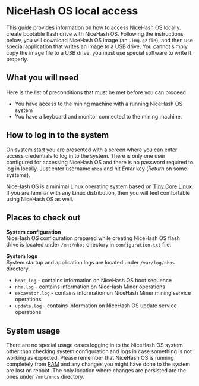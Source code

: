 # NiceHash OS local access
This guide provides information on how to access NiceHash OS locally.  create bootable flash drive with NiceHash OS. Following the instructions below, you will download NiceHash OS image (an `.img.gz` file), and then use special application that writes an image to a USB drive. You cannot simply copy the image file to a USB drive, you must use special software to write it properly.

## What you will need
Here is the list of preconditions that must be met before you can proceed
* You have access to the mining machine with a running NiceHash OS system
* You have a keyboard and monitor connected to the mining machine.

## How to log in to the system
On system start you are presented with a screen where you can enter access credentials to log in to the system. There is only one user configured for accessing NiceHash OS and there is no password required to log in locally. Just enter username `nhos` and hit _Enter_ key (_Return_ on some systems).

NiceHash OS is a minimal Linux operating system based on [Tiny Core Linux](http://tinycorelinux.net). If you are familiar with any Linux distribution, then you will feel comfortable using NiceHash OS as well.

## Places to check out
**System configuration**<br/>
NiceHash OS configuration prepared while creating NiceHash OS flash drive is located under `/mnt/nhos` directory in `configuration.txt` file.

**System logs**<br/>
System startup and application logs are located under `/var/log/nhos` directory.
* `boot.log` - contains information on NiceHash OS boot sequence
* `nhm.log` - contains information on NiceHash Miner operations
* `excavator.log` - contains information on NiceHash Miner mining service operations
* `update.log` - contains information on NiceHash OS update service operations

## System usage
There are no special usage cases logging in to the NiceHash OS system other than checking system configuration and logs in case something is not working as expected. Please remember that NiceHash OS is running completely from [RAM](https://en.wikipedia.org/wiki/Random-access_memory "Random Access Memory") and any changes you might have done to the system are lost on reboot. The only location where changes are persisted are the ones under `/mnt/nhos` directory.
